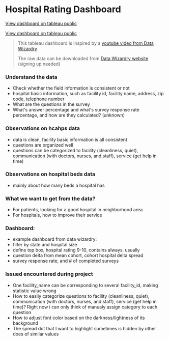 # Hospital Rating Dashboard
[View dashboard on tableau public](https://public.tableau.com/app/profile/jin.tan7372/viz/Hospitalratingboard/Dashboard1)

<a href="https://public.tableau.com/app/profile/jin.tan7372/viz/Hospitalratingboard/Dashboard1" target="_blank">View dashboard on tableau public</a>




> This tableau dashboard is inspired by a [youtube video from Data Wizardry](https://www.youtube.com/watch?v=6YwwHfxAfZI&list=PLGjBYLuhsuwdmh_gnMs_56t22P8L2vW72&index=3)
>
> The raw data can be downloaded from [Data Wizardry website](https://datawizardry.academy/hcahps-patient-satisfaction-dashboard/) (signing up needed)

### Understand the data
- Check whether the field information is consistent or not
-   hospital basic information, such as facility id, facility name, address, zip code, telephone number
- What are the questions in the survey
- What's answer percentage and what's survey response rate percentage, and how are they calculated? (unknown)

### Observations on hcahps data
- data is clean, facility basic information is all consistent
- questions are organized well
- questions can be categorized to facility (cleanliness, quiet), communication (with doctors, nurses, and staff), service (get help in time)

### Observations on hospital beds data
- mainly about how many beds a hospital has

### What we want to get from the data?
- For patients, looking for a good hospital in neighborhood area
- For hospitals, how to improve their service

### Dashboard:
- example dashboard from data wizardry:
-   filter by state and hospital size
-   define top box, hospital rating 9-10, contains always, usually
-   question delta from mean cohort, cohort hospital delta spread
-   survey response rate, and # of completed surveys


### Issued encountered during project
- One facility_name can be corresponding to several facility_id, making statistic value wrong
- How to easily categorize questions to facility (cleanliness, quiet), communication (with doctors, nurses, and staff), service (get help in time)? Right now i can only think of manualy assign category to each question
- How to adjust font color based on the darkness/lightness of its background
- The spread dot that I want to highlight sometimes is hidden by other does of similar values
